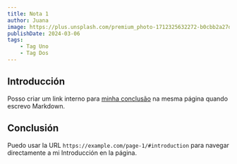 ```yaml
---
title: Nota 1
author: Juana
image: https://plus.unsplash.com/premium_photo-1712325632272-b0cbb2a27db6?q=80&w=1740&auto=format&fit=crop&ixlib=rb-4.0.3&ixid=M3wxMjA3fDB8MHxwaG90by1wYWdlfHx8fGVufDB8fHx8fA%3D%3D
publishDate: 2024-03-06
tags:
    - Tag Uno
    - Tag Dos
---
```

## Introducción

Posso criar um link interno para [minha conclusão](#conclusão) na mesma página quando escrevo Markdown.

## Conclusión

Puedo usar la URL `https://example.com/page-1/#introduction` para navegar directamente a mi Introducción en la página.